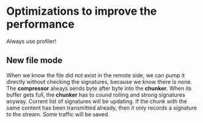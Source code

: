 # Optimizations to improve the performance

Always use profiler!

## New file mode

When we know the file did not exist in the remote side, we can pump it directly without checking the
signatures, because we know there is none. The **compressor** always sends byte after byte into the **chunker**. When its buffer gets full, the **chunker** has to cound rolling and strong signatures anyway. Current list of signatures will be updating. If the chunk with the same content has been transmitted already, then it only records a signature to the stream. Some traffic will be saved.  